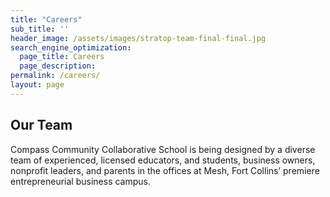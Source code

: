 ```yaml
---
title: "Careers"
sub_title: ''
header_image: /assets/images/stratop-team-final-final.jpg
search_engine_optimization:
  page_title: Careers
  page_description: 
permalink: /careers/
layout: page
---
```



## Our Team

Compass Community Collaborative School is being designed by a diverse team of experienced, licensed educators, and students, business owners, nonprofit leaders, and parents in the offices at Mesh, Fort Collins’ premiere entrepreneurial business campus.
